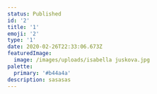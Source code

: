 ```yaml
---
status: Published
id: '2'
title: '1'
emoji: '2'
type: '1'
date: 2020-02-26T22:33:06.673Z
featuredImage:
  image: /images/uploads/isabella juskova.jpg
palette:
  primary: '#b44a4a'
description: sasasas
---
```


